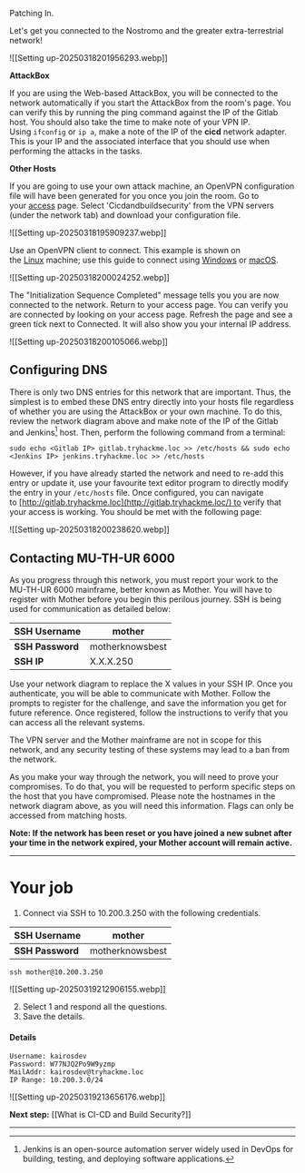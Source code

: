 Patching In.  

Let's get you connected to the Nostromo and the greater extra-terrestrial network!

![[Setting up-20250318201956293.webp]]

**AttackBox**

If you are using the Web-based AttackBox, you will be connected to the network automatically if you start the AttackBox from the room's page. You can verify this by running the ping command against the IP of the Gitlab host. You should also take the time to make note of your VPN IP. Using `ifconfig` or `ip a`, make a note of the IP of the **cicd** network adapter. This is your IP and the associated interface that you should use when performing the attacks in the tasks.

**Other Hosts**

If you are going to use your own attack machine, an OpenVPN configuration file will have been generated for you once you join the room. Go to your [access](https://tryhackme.com/access) page. Select 'Cicdandbuildsecurity' from the VPN servers (under the network tab) and download your configuration file.

![[Setting up-20250318195909237.webp]]

Use an OpenVPN client to connect. This example is shown on the [Linux](https://tryhackme.com/access#pills-linux) machine; use this guide to connect using [Windows](https://tryhackme.com/access#pills-windows) or [macOS](https://tryhackme.com/access#pills-macos).

![[Setting up-20250318200024252.webp]]

The "Initialization Sequence Completed" message tells you you are now connected to the network. Return to your access page. You can verify you are connected by looking on your access page. Refresh the page and see a green tick next to Connected. It will also show you your internal IP address.

![[Setting up-20250318200105066.webp]]

## Configuring DNS

There is only two DNS entries for this network that are important. Thus, the simplest is to embed these DNS entry directly into your hosts file regardless of whether you are using the AttackBox or your own machine. To do this, review the network diagram above and make note of the IP of the Gitlab and Jenkins[^1] host. Then, perform the following command from a terminal:

`sudo echo <Gitlab IP> gitlab.tryhackme.loc >> /etc/hosts && sudo echo <Jenkins IP> jenkins.tryhackme.loc >> /etc/hosts`  

However, if you have already started the network and need to re-add this entry or update it, use your favourite text editor program to directly modify the entry in your `/etc/hosts` file. Once configured, you can navigate to [http://gitlab.tryhackme.loc](http://gitlab.tryhackme.loc/) to verify that your access is working. You should be met with the following page:

![[Setting up-20250318200238620.webp]]

## Contacting MU-TH-UR 6000  

As you progress through this network, you must report your work to the MU-TH-UR 6000 mainframe, better known as Mother. You will have to register with Mother before you begin this perilous journey. SSH is being used for communication as detailed below:

| **SSH Username** | mother          |
| ---------------- | --------------- |
| **SSH Password** | motherknowsbest |
| **SSH IP**       | X.X.X.250       |

Use your network diagram to replace the X values in your SSH IP. Once you authenticate, you will be able to communicate with Mother. Follow the prompts to register for the challenge, and save the information you get for future reference. Once registered, follow the instructions to verify that you can access all the relevant systems.

The VPN server and the Mother mainframe are not in scope for this network, and any security testing of these systems may lead to a ban from the network.

As you make your way through the network, you will need to prove your compromises. To do that, you will be requested to perform specific steps on the host that you have compromised. Please note the hostnames in the network diagram above, as you will need this information. Flags can only be accessed from matching hosts.  

**Note: If the network has been reset or you have joined a new subnet after your time in the network expired, your Mother account will remain active.**


---

# Your job

1. Connect via SSH to 10.200.3.250 with the following credentials.

| **SSH Username** | mother          |
| ---------------- | --------------- |
| **SSH Password** | motherknowsbest |

```
ssh mother@10.200.3.250
```

![[Setting up-20250319212906155.webp]]

2. Select 1 and respond all the questions.
3. Save the details.
#### Details
	Username: kairosdev
	Password: W77NJQ2Po9W9yzmp
	MailAddr: kairosdev@tryhackme.loc
	IP Range: 10.200.3.0/24

![[Setting up-20250319213656176.webp]]



**Next step:** [[What is CI-CD and Build Security?]]


---

[^1]: Jenkins is an open-source automation server widely used in DevOps for building, testing, and deploying software applications.
